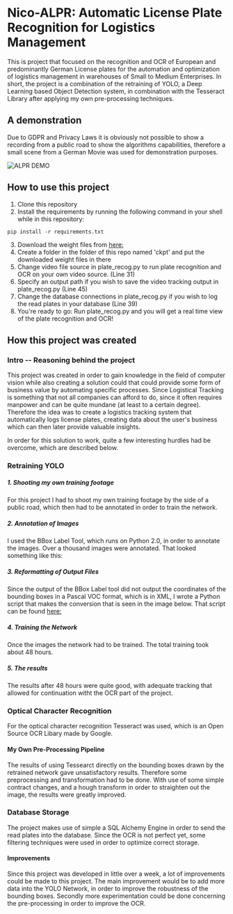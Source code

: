 # Nico-ALPR: Automatic License Plate Recognition for Logistics Management
This is project that focused on the recognition and OCR of European and predominantly German License plates for the automation and optimization of logistics management in warehouses of Small to Medium Enterprises. In short, the project is a combination of the retraining of YOLO, a Deep Learning based Object Detection system, in combination with the Tesseract Library after applying my own pre-processing techniques.


## A demonstration
Due to GDPR and Privacy Laws it is obviously not possible to show a recording from a public road to show the algorithms capabilities, therefore a small scene from a German Movie was used for demonstration purposes.

![ALPR DEMO](https://github.com/LeanderNicolai/ALPR-Logistics/blob/master/DEMO.gif)

## How to use this project

1. Clone this repository
2. Install the requirements by running the following command in your shell while in this repository:

```pip install -r requirements.txt```

3. Download the weight files from [here:](https://drive.google.com/open?id=1s9_MLP9ABkC4xOZ0BPGEAnnlGimya6p3)
4. Create a folder in the folder of this repo named 'ckpt' and put the downloaded weight files in there
4. Change video file source in plate_recog.py to run plate recognition and OCR on your own video source. (Line 31)
5. Specify an output path if you wish to save the video tracking output in plate_recog.py (Line 45)
6. Change the database connections in plate_recog.py if you wish to log the read plates in your database (Line 39)
7. You're ready to go: Run plate_recog.py and you will get a real time view of the plate recognition and OCR!

## How this project was created

### Intro -- Reasoning behind the project
This project was created in order to gain knowledge in the field of computer vision while also creating a solution could that could provide some form of business value by automating specific processes. Since Logistical Tracking is something that not all companies can afford to do, since it often requires manpower and can be quite mundane (at least to a certain degree). Therefore the idea was to create a logistics tracking system that automatically logs license plates, creating data about the user's business which can then later provide valuable insights.

In order for this solution to work, quite a few interesting hurdles had be overcome, which are described below.

### Retraining YOLO
##### 1. Shooting my own training footage
For this project I had to shoot my own training footage by the side of a public road, which then had to be annotated in order to train the network.
##### 2. Annotation of Images
I used the BBox Label Tool, which runs on Python 2.0, in order to annotate the images. Over a thousand images were annotated. That looked something like this:
##### 3. Reformatting of Output Files
Since the output of the BBox Label tool did not output the coordinates of the bounding boxes in a Pascal VOC format, which is in XML, I wrote a Python script that makes the conversion that is seen in the image below. That script can be found [here:]()
##### 4. Training the Network
Once the images the network had to be trained. The total training took about 48 hours.
##### 5. The results
The results after 48 hours were quite good, with adequate tracking that allowed for continuation witht the OCR part of the project.

### Optical Character Recognition
For the optical character recognition Tesseract was used, which is an Open Source OCR Libary made by Google.

#### My Own Pre-Processing Pipeline
The results of using Tessearct directly on the bounding boxes drawn by the retrained network gave unsatisfactory results. Therefore some preprocessing and transformation had to be done. With use of some simple contract changes, and a hough transform in order to straighten out the image, the results were greatly improved.

### Database Storage
The project makes use of simple a SQL Alchemy Engine in order to send the read plates into the database. Since the OCR is not perfect yet, some filtering techniques were used in order to optimize correct storage.


#### Improvements
Since this project was developed in little over a week, a lot of improvements could be made to this project. The main improvement would be to add more data into the YOLO Network, in order to improve the robustness of the bounding boxes. Secondly more experimentation could be done concerning the pre-processing in order to improve the OCR.
